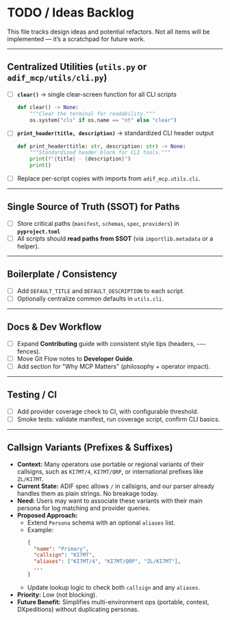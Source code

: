 # TODO / Ideas Backlog

This file tracks design ideas and potential refactors.
Not all items will be implemented — it’s a scratchpad for future work.

---

## Centralized Utilities (`utils.py` or `adif_mcp/utils/cli.py`)

- [ ] **`clear()`** → single clear-screen function for all CLI scripts
  ```python
  def clear() -> None:
      """Clear the terminal for readability."""
      os.system("cls" if os.name == "nt" else "clear")
  ```

- [ ] **`print_header(title, description)`** → standardized CLI header output
  ```python
  def print_header(title: str, description: str) -> None:
      """Standardized header block for CLI tools."""
      print(f"{title} - {description}")
      print()
  ```

- [ ] Replace per-script copies with imports from `adif_mcp.utils.cli`.

---

## Single Source of Truth (SSOT) for Paths

- [ ] Store critical paths (`manifest`, `schemas`, `spec`, `providers`) in **`pyproject.toml`**
- [ ] All scripts should **read paths from SSOT** (via `importlib.metadata` or a helper).

---

## Boilerplate / Consistency

- [ ] Add `DEFAULT_TITLE` and `DEFAULT_DESCRIPTION` to each script.
- [ ] Optionally centralize common defaults in `utils.cli`.

---

## Docs & Dev Workflow

- [ ] Expand **Contributing** guide with consistent style tips (headers, `~~~` fences).
- [ ] Move Git Flow notes to **Developer Guide**.
- [ ] Add section for "Why MCP Matters" (philosophy + operator impact).

---

## Testing / CI

- [ ] Add provider coverage check to CI, with configurable threshold.
- [ ] Smoke tests: validate manifest, run coverage script, confirm CLI basics.

---

## Callsign Variants (Prefixes & Suffixes)

- **Context:** Many operators use portable or regional variants of their callsigns, such as `KI7MT/4`, `KI7MT/QRP`, or international prefixes like `ZL/KI7MT`.
- **Current State:** ADIF spec allows `/` in callsigns, and our parser already handles them as plain strings. No breakage today.
- **Need:** Users may want to associate these variants with their main persona for log matching and provider queries.
- **Proposed Approach:**
  - Extend `Persona` schema with an optional `aliases` list.
  - Example:
    ```json
    {
      "name": "Primary",
      "callsign": "KI7MT",
      "aliases": ["KI7MT/4", "KI7MT/QRP", "ZL/KI7MT"],
      ...
    }
    ```
  - Update lookup logic to check both `callsign` and any `aliases`.
- **Priority:** Low (not blocking).
- **Future Benefit:** Simplifies multi-environment ops (portable, contest, DXpeditions) without duplicating personas.
